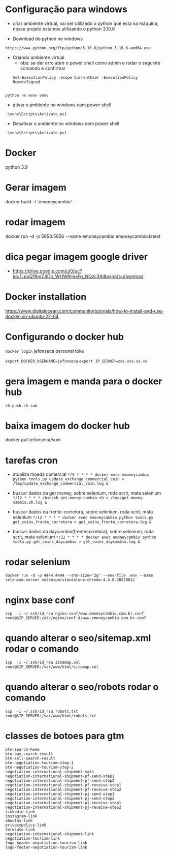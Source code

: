 # Configuração para windows

- criar ambiente virtual, vai ser utilizado o python que esta na máquina, nesse projeto estamos utilizando o python 3.10.6

- Download do python no windows
```
https://www.python.org/ftp/python/3.10.6/python-3.10.6-amd64.exe
```

- Criando ambiente virtual
    - obs: se der erro abrir o power shell como admin e rodar o seguinte comando e confirmar
    ```
    Set-ExecutionPolicy -Scope CurrentUser -ExecutionPolicy RemoteSigned
    ```
```

python -m venv venv
```

- ativar o ambiente no windows com power shell
```
.\venv\Scripts\Activate.ps1
```
- Desativar o ambiente no windows com power shell
```
.\venv\Scripts\Activate.ps1
```

# Docker
python 3.9


# Gerar imagem
docker build -t 'emoneycambio' .

# rodar imagem
docker run -d -p 5656:5656 --name emoneycambio emoneycambio:latest

# dica pegar imagem google driver
- https://drive.google.com/u/0/uc?id=1LpuQ1RprZ4Do_WstWAIjeaFq_NQzc3Ai&export=download

# Docker installation
https://www.digitalocean.com/community/tutorials/how-to-install-and-use-docker-on-ubuntu-22-04

# Configurando o docker hub
`docker login`
jefonseca
personal toke


`export DOCKER_USERNAME=jefonseca`
`export IP_SERVER=xxx.xxx.xx.xx`

# gera imagem e manda para o docker hub
`sh push.sh sum`

# baixa imagem do docker hub
docker pull jefonseca/sum


# tarefas cron

- atualiza moeda comercial
`*/5 * * * * docker exec emoneycambio python tools.py update_exchange_commercial_coin > /tmp/update_exchange_commercial_coin.log &`


- buscar dados da get money, sobre selenium, roda scrit, mata selenium
`*/12 * * * * /bin/sh get-money-cambio.sh > /tmp/get-money-cambio.sh.log &`

- buscar dados da frente-corretora, sobre selenium, roda scrit, mata selenium
`*/12 * * * * docker exec emoneycambio python tools.py get_coins_frente_corretora > get_coins_frente_corretora.log &`

- buscar dados da daycambio(frentecorretora), sobre selenium, roda scrit, mata selenium
`*/12 * * * * docker exec emoneycambio python tools.py get_coins_daycambio > get_coins_daycambio.log &`

# rodar selenium
`docker run -d -p 4444:4444 --shm-size="2g" --env-file .env --name selenium-server selenium/standalone-chrome:4.4.0-20220812`

# nginx base conf
`scp  -i ~/.ssh/id_rsa nginx-conf/www.emoneycambio.com.br.conf root@$IP_SERVER:/etc/nginx/conf.d/www.emoneycambio.com.br.conf`

# quando alterar o seo/sitemap.xml rodar o comando
`scp  -i ~/.ssh/id_rsa sitemap.xml root@$IP_SERVER:/var/www/html/sitemap.xml`

# quando alterar o seo/robots rodar o comando
`scp  -i ~/.ssh/id_rsa robots.txt root@$IP_SERVER:/var/www/html/robots.txt`


# classes de botoes para gtm
```
btn-search-home
btn-buy-search-result
btn-sell-search-result
btn-negotiation-tourism-step-1
btn-negotiation-tourism-step-2
negotiation-international-shipment-main
negotiation-international-shipment-pf-send-step1
negotiation-international-shipment-pf-send-step2
negotiation-international-shipment-pf-receive-step1
negotiation-international-shipment-pf-receive-step2
negotiation-international-shipment-pj-send-step1
negotiation-international-shipment-pj-send-step2
negotiation-international-shipment-pj-receive-step1
negotiation-international-shipment-pj-receive-step2
linkedin-link
instagram-link
aboutus-link
privacypolicy-link
termsuse-link
negotiation-international-shipment-link
negotiation-tourism-link
logo-header-negotiation-tourism-link
logo-footer-negotiation-tourism-link
```
